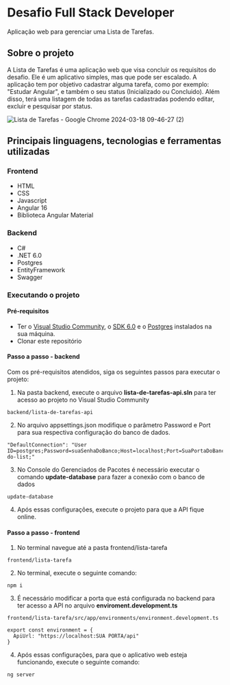 # Desafio Full Stack Developer
Aplicação web para gerenciar uma Lista de Tarefas.

## Sobre o projeto
A Lista de Tarefas é uma aplicação web que visa concluir os requisitos do desafio. Ele é um aplicativo simples, mas que pode ser escalado.
A aplicação tem por objetivo cadastrar alguma tarefa, como por exemplo: "Estudar Angular", e também o seu status (Inicializado ou Concluido). Além disso, terá uma listagem de todas as tarefas cadastradas podendo editar, excluir e pesquisar por status.

![Lista de Tarefas - Google Chrome 2024-03-18 09-46-27 (2)](https://github.com/jefersonjunio/lista-de-tarefas-keevo/assets/103046781/781d70b3-36f6-486b-a5a9-86dd7875bc8d)


## Principais linguagens, tecnologias e ferramentas utilizadas

### Frontend
- HTML
- CSS
- Javascript
- Angular 16
- Biblioteca Angular Material

### Backend
- C#
- .NET 6.0
- Postgres
- EntityFramework
- Swagger

### Executando o projeto

#### Pré-requisitos
- Ter o [Visual Studio Community](https://visualstudio.microsoft.com/pt-br/vs/community/), o [SDK 6.0](https://dotnet.microsoft.com/pt-br/download/dotnet/6.0) e o [Postgres](https://www.enterprisedb.com/downloads/postgres-postgresql-downloads) instalados na sua máquina.
- Clonar este repositório

#### Passo a passo - backend
Com os pré-requisitos atendidos, siga os seguintes passos para executar o projeto:

1. Na pasta backend, execute o arquivo **lista-de-tarefas-api.sln** para ter acesso ao projeto no Visual Studio Community
```
backend/lista-de-tarefas-api
```

2. No arquivo appsettings.json modifique o parâmetro Password e Port para sua respectiva configuração do banco de dados. 
```
"DefaultConnection": "User ID=postgres;Password=suaSenhaDoBanco;Host=localhost;Port=SuaPortaDoBanco;Database=to-do-list;"
```

3. No Console do Gerenciados de Pacotes é necessário executar o comando **update-database** para fazer a conexão com o banco de dados 
```
update-database
```

4. Após essas configurações, execute o projeto para que a API fique online.

#### Passo a passo - frontend

1. No terminal navegue até a pasta frontend/lista-tarefa
```
frontend/lista-tarefa
```

2. No terminal, execute o seguinte comando: 
```
npm i
```

3. É necessário modificar a porta que está configurada no backend para ter acesso a API no arquivo **enviroment.development.ts**
```
frontend/lista-tarefa/src/app/environments/environment.development.ts
```
```
export const environment = {
  ApiUrl: "https://localhost:SUA PORTA/api"
}
```

4. Após essas configurações, para que o aplicativo web esteja funcionando, execute o seguinte comando:
```
ng server
```
